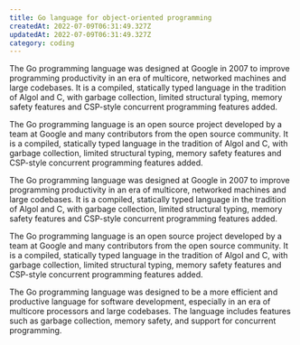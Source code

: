 ```yaml
---
title: Go language for object-oriented programming
createdAt: 2022-07-09T06:31:49.327Z
updatedAt: 2022-07-09T06:31:49.327Z
category: coding
---
```


The Go programming language was designed at Google in 2007 to improve programming productivity in an era of multicore, networked machines and large codebases. It is a compiled, statically typed language in the tradition of Algol and C, with garbage collection, limited structural typing, memory safety features and CSP-style concurrent programming features added.

The Go programming language is an open source project developed by a team at Google and many contributors from the open source community. It is a compiled, statically typed language in the tradition of Algol and C, with garbage collection, limited structural typing, memory safety features and CSP-style concurrent programming features added.

The Go programming language was designed at Google in 2007 to improve programming productivity in an era of multicore, networked machines and large codebases. It is a compiled, statically typed language in the tradition of Algol and C, with garbage collection, limited structural typing, memory safety features and CSP-style concurrent programming features added.

The Go programming language is an open source project developed by a team at Google and many contributors from the open source community. It is a compiled, statically typed language in the tradition of Algol and C, with garbage collection, limited structural typing, memory safety features and CSP-style concurrent programming features added.

The Go programming language was designed to be a more efficient and productive language for software development, especially in an era of multicore processors and large codebases. The language includes features such as garbage collection, memory safety, and support for concurrent programming.
